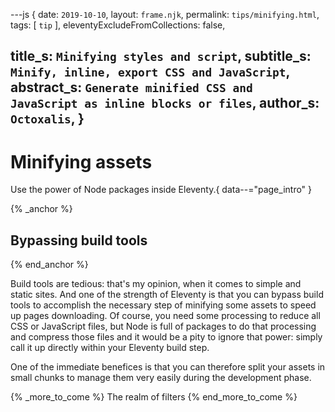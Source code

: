 ---js
{
  date:      `2019-10-10`,
  layout:    `frame.njk`,
  permalink: `tips/minifying.html`,
  tags:      [ `tip` ],
  eleventyExcludeFromCollections: false,

  title_s:     `Minifying styles and script`,
  subtitle_s:  `Minify, inline, export CSS and JavaScript`,
  abstract_s:  `Generate minified CSS and JavaScript as inline blocks or files`,
  author_s:    `Octoxalis`,
}
---
[comment]: # (======== Post ========)
# Minifying assets

Use the power of Node packages inside Eleventy.{ data--="page_intro" }

{% _anchor %}
## Bypassing build tools
{% end_anchor %}


Build tools are tedious: that's my opinion, when it comes to simple and static sites. And one of the strength of Eleventy is that you can bypass build tools to accomplish the necessary step of minifying some assets to speed up pages downloading. Of course, you need some processing to reduce all CSS or JavaScript files, but Node is full of packages to do that processing and compress those files and it would be a pity to ignore that power: simply call it up directly within your Eleventy build step.

One of the immediate benefices is that you can therefore split your assets in small chunks to manage them very easily during the development phase.

{% _more_to_come %}
The realm of filters
{% end_more_to_come %}


[comment]: # (======== Links ========)
